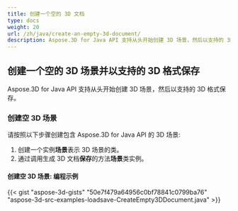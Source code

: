 ```yaml
---
title: 创建一个空的 3D 文档
type: docs
weight: 20
url: /zh/java/create-an-empty-3d-document/
description: Aspose.3D for Java API 支持从头开始创建 3D 场景，然后以支持的 3D 格式保存。
---
```

##  **创建一个空的 3D 场景并以支持的 3D 格式保存**
Aspose.3D for Java API 支持从头开始创建 3D 场景，然后以支持的 3D 格式保存。
###  **创建空 3D 场景**
请按照以下步骤创建包含 Aspose.3D for Java API 的 3D 场景:

1. 创建一个实例**场景**表示 3D 场景的类。
1. 通过调用生成 3D 文档**保存**的方法**场景**类实例。
####  **创建空 3D 场景: 编程示例**
{{< gist "aspose-3d-gists" "50e7f479a64956c0bf78841c0799ba76" "aspose-3d-src-examples-loadsave-CreateEmpty3DDocument.java" >}}




